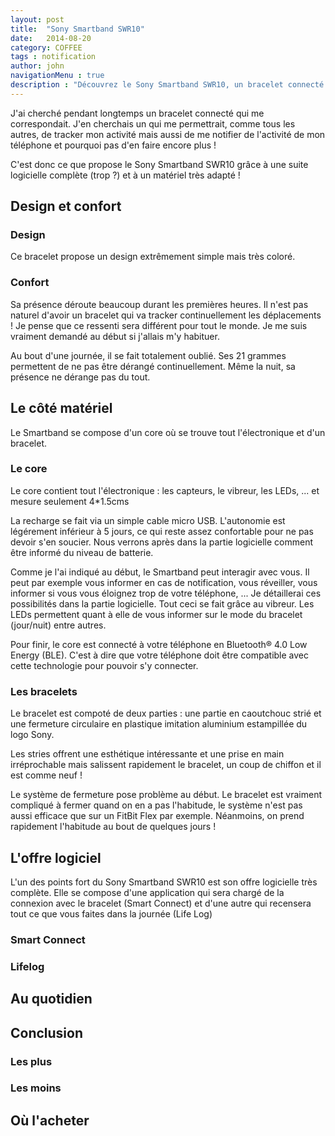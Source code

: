 ```yaml
---
layout: post
title:  "Sony Smartband SWR10"
date:   2014-08-20
category: COFFEE
tags : notification
author: john
navigationMenu : true
description : "Découvrez le Sony Smartband SWR10, un bracelet connecté pas comme les autres !"
---
```


J'ai cherché pendant longtemps un bracelet connecté qui me correspondait. J'en cherchais un qui me permettrait, comme tous les autres, de tracker mon activité mais aussi de me notifier de l'activité de mon téléphone et pourquoi pas d'en faire encore plus !

C'est donc ce que propose le Sony Smartband SWR10 grâce à une suite logicielle complète (trop ?) et à un matériel très adapté !

## Design et confort

### Design

Ce bracelet propose un design extrêmement simple mais très coloré.

### Confort

Sa présence déroute beaucoup durant les premières heures. Il n'est pas naturel d'avoir un bracelet qui va tracker continuellement les déplacements ! Je pense que ce ressenti sera différent pour tout le monde. Je me suis vraiment demandé au début si j'allais m'y habituer.

Au bout d'une journée, il se fait totalement oublié. Ses 21 grammes permettent de ne pas être dérangé continuellement. Même la nuit, sa présence ne dérange pas du tout.

## Le côté matériel

Le Smartband se compose d'un core où se trouve tout l'électronique et d'un bracelet.

### Le core

Le core contient tout l'électronique : les capteurs, le vibreur, les LEDs, ... et mesure seulement 4*1.5cms

La recharge se fait via un simple cable micro USB. L'autonomie est légérement inférieur à 5 jours, ce qui reste assez confortable pour ne pas devoir s'en soucier. Nous verrons après dans la partie logicielle comment être informé du niveau de batterie.

Comme je l'ai indiqué au début, le Smartband peut interagir avec vous. Il peut par exemple vous informer en cas de notification, vous réveiller, vous informer si vous vous éloignez trop de votre téléphone, ... Je détaillerai ces possibilités dans la partie logicielle. Tout ceci se fait grâce au vibreur. Les LEDs permettent quant à elle de vous informer sur le mode du bracelet (jour/nuit) entre autres.

Pour finir, le core est connecté à votre téléphone en Bluetooth® 4.0 Low Energy (BLE). C'est à dire que votre téléphone doit être compatible avec cette technologie pour pouvoir s'y connecter.

### Les bracelets

Le bracelet est compoté de deux parties : une partie en caoutchouc strié et une fermeture circulaire en plastique imitation aluminium estampillée du logo Sony.

Les stries offrent une esthétique intéressante et une prise en main irréprochable mais salissent rapidement le bracelet, un coup de chiffon et il est comme neuf !

Le système de fermeture pose problème au début. Le bracelet est vraiment compliqué à fermer quand on en a pas l'habitude, le système n'est pas aussi efficace que sur un FitBit Flex par exemple. Néanmoins, on prend rapidement l'habitude au bout de quelques jours !

## L'offre logiciel

L'un des points fort du Sony Smartband SWR10 est son offre logicielle très complète. Elle se compose d'une application qui sera chargé de la connexion avec le bracelet (Smart Connect) et d'une autre qui recensera tout ce que vous faites dans la journée (Life Log)

### Smart Connect

### Lifelog

## Au quotidien

## Conclusion

### Les plus

### Les moins



## Où l'acheter
